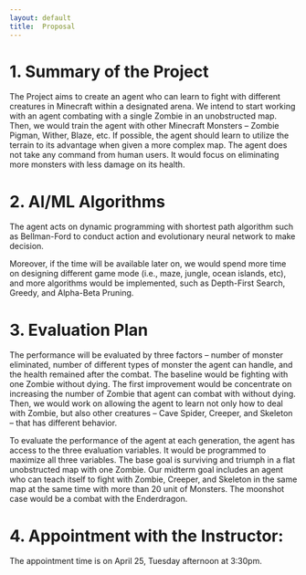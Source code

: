 ```yaml
---
layout: default
title:  Proposal
---
```


# 1. Summary of the Project

The Project aims to create an agent who can learn to fight with different creatures in Minecraft within a designated arena. We intend to start working with an agent combating with a single Zombie in an unobstructed map. Then, we would train the agent with other Minecraft Monsters – Zombie Pigman, Wither, Blaze, etc. If possible, the agent should learn to utilize the terrain to its advantage when given a more complex map. The agent does not take any command from human users. It would focus on eliminating more monsters with less damage on its health.    


# 2. AI/ML Algorithms

The agent acts on dynamic programming with shortest path algorithm such as Bellman-Ford to conduct action and evolutionary neural network to make decision.

Moreover, if the time will be available later on, we would spend more time on designing different game mode (i.e., maze, jungle, ocean islands, etc), and more algorithms would be implemented, such as Depth-First Search, Greedy, and Alpha-Beta Pruning.


# 3. Evaluation Plan

The performance will be evaluated by three factors – number of monster eliminated, number of different types of monster the agent can handle, and the health remained after the combat. The baseline would be fighting with one Zombie without dying. The first improvement would be concentrate on increasing the number of Zombie that agent can combat with without dying. Then, we would work on allowing the agent to learn not only how to deal with Zombie, but also other creatures – Cave Spider, Creeper, and Skeleton – that has different behavior.

To evaluate the performance of the agent at each generation, the agent has access to the three evaluation variables. It would be programmed to maximize all three variables. The base goal is surviving and triumph in a flat unobstructed map with one Zombie. Our midterm goal includes an agent who can teach itself to fight with Zombie, Creeper, and Skeleton in the same map at the same time with more than 20 unit of Monsters. The moonshot case would be a combat with the Enderdragon.


# 4. Appointment with the Instructor:

The appointment time is on April 25, Tuesday afternoon at 3:30pm.
